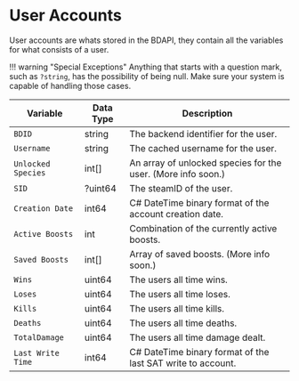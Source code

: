 # User Accounts

User accounts are whats stored in the BDAPI, they contain all the variables for what consists of a user.

!!! warning "Special Exceptions"
    Anything that starts with a question mark, such as `?string`, has the possibility of being null. Make sure your system is capable of handling those cases.


| Variable                               | Data Type   | Description                                                  |
| -------------------------------------- | ----------- | ------------------------------------------------------------ |
| `BDID`                                 | string      | The backend identifier for the user.                         |
| `Username`                             | string      | The cached username for the user.                            |
| `Unlocked Species`                     | int[]       | An array of unlocked species for the user. (More info soon.) |
| `SID`                                  | ?uint64     | The steamID of the user.                                     |
| `Creation Date`                        | int64       | C# DateTime binary format of the account creation date.      |
| `Active Boosts`                        | int         | Combination of the currently active boosts.                  |
| `Saved Boosts`                         | int[]       | Array of saved boosts. (More info soon.)                     |
| `Wins`                                 | uint64      | The users all time wins.                                     |
| `Loses`                                | uint64      | The users all time loses.                                    |
| `Kills`                                | uint64      | The users all time kills.                                    |
| `Deaths`                               | uint64      | The users all time deaths.                                   |
| `TotalDamage`                          | uint64      | The users all time damage dealt.                             |
| `Last Write Time`                      | int64       | C# DateTime binary format of the last SAT write to account.  |
